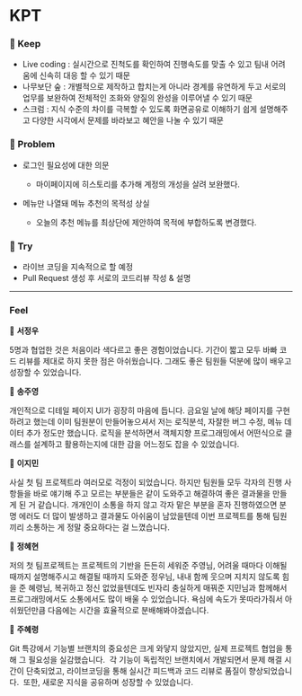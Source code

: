 <h1 id="kpt">KPT</h1>
<h3 id="🌼-keep">🌼 Keep</h3>
<ul>
<li>Live coding : 실시간으로 진척도를 확인하여 진행속도를 맞출 수 있고 팀내 어려움에 신속히 대응 할 수 있기 때문</li>
<li>나무보단 숲 : 개별적으로 제작하고 합치는게 아니라 경계를 유연하게 두고 서로의 업무를 보완하여 전체적인 조화와 양질의 완성을 이루어낼 수 있기 때문</li>
<li>스크럼 : 지식 수준의 차이를 극복할 수 있도록 화면공유로 이해하기 쉽게 설명해주고 다양한 시각에서 문제를 바라보고 혜안을 나눌 수 있기 때문</li>
</ul>
<h3 id="🌼-problem">🌼 Problem</h3>
<ul>
<li><p>로그인 필요성에 대한 의문</p>
<ul>
<li>마이페이지에 히스토리를 추가해 계정의 개성을 살려 보완했다.</li>
</ul>
</li>
<li><p>메뉴만 나열돼 메뉴 추천의 목적성 상실</p>
<ul>
<li>오늘의 추천 메뉴를 최상단에 제안하여 목적에 부합하도록 변경했다.</li>
</ul>
</li>
</ul>
<h3 id="🌼-try">🌼 Try</h3>
<ul>
<li>라이브 코딩을 지속적으로 할 예정</li>
<li>Pull Request 생성 후 서로의 코드리뷰 작성 &amp; 설명</li>
</ul>
<hr />
<h3 id="feel">Feel</h3>
<p>🌱 <strong>서정우</strong></p>
<p>5명과 협업한 것은 처음이라 색다르고 좋은 경험이었습니다.
기간이 짧고 모두 바빠 코드 리뷰를 제대로 하지 못한 점은 아쉬웠습니다.
그래도 좋은 팀원들 덕분에 많이 배우고 성장할 수 있었습니다.</p>
<p>🌱 <strong>송주영</strong> </p>
<p>개인적으로 디테일 페이지 UI가 굉장히 마음에 듭니다. 금요일 날에 해당 페이지를 구현하려고 했는데 이미 팀원분이 만들어놓으셔서 저는 로직분석, 자잘한 버그 수정, 메뉴 데이터 추가 정도만 했습니다.
로직을 분석하면서 객체지향 프로그래밍에서 어떤식으로 클래스를 설계하고 활용하는지에 대한 감을 어느정도 잡을 수 있었습니다.</p>
<p>🌱 <strong>이지민</strong></p>
<p>사실 첫 팀 프로젝트라 여러모로 걱정이 되었습니다. 하지만 팀원들 모두 각자의 진행 사항들을 바로 얘기해 주고 모르는 부분들은 같이 도와주고 해결하여 좋은 결과물을 만들게 된 거 같습니다. 개개인이 소통을 하지 않고 각자 맡은 부분을 혼자 진행하였으면 분명 에러도 더 많이 발생하고 결과물도 아쉬움이 남았을텐데 이번 프로젝트를 통해 팀원끼리 소통하는 게 정말 중요하다는 걸 느꼈습니다.</p>
<p>🌱 <strong>정혜현</strong></p>
<p>저의 첫 팀프로젝트는 프로젝트의 기반을 든든히 세워준 주영님, 어려울 때마다 이해될 때까지 설명해주시고 해결될 때까지 도와준 정우님, 내내 함께 웃으며 지치지 않도록 힘을 준 혜령님, 복귀하고 정신 없었을텐데도 빈자리 충실하게 매꿔준 지민님과 함께해서 프로그래밍에서도 소통에서도 많이 배울 수 있었습니다. 욕심에 속도가 못따라가줘서 아쉬웠던만큼 다음에는 시간을 효율적으로 분배해봐야겠습니다.</p>
<p>🌱 <strong>주혜령</strong></p>
<p>Git 특강에서 기능별 브랜치의 중요성은 크게 와닿지 않았지만, 실제 프로젝트 협업을 통해 그 필요성을 실감했습니다. 
각 기능이 독립적인 브랜치에서 개발되면서 문제 해결 시간이 단축되었고, 라이브코딩을 통해 실시간 피드백과 코드 리뷰로 품질이 향상되었습니다. 
또한, 새로운 지식을 공유하며 성장할 수 있었습니다.</p>